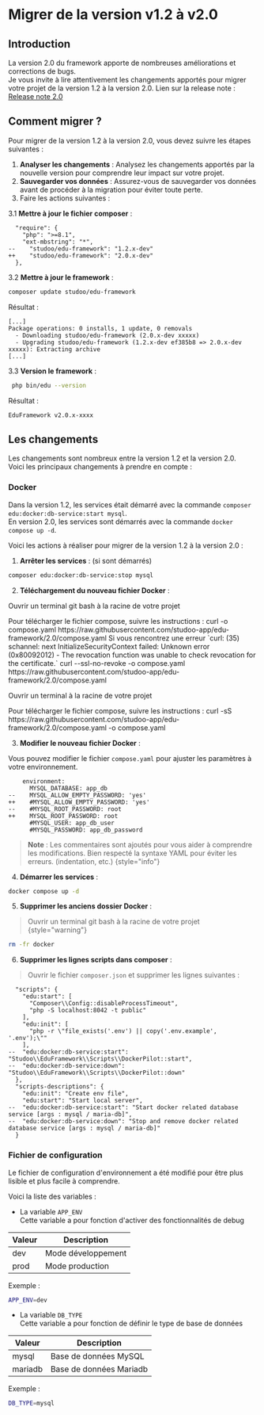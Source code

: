 # Migrer de la version v1.2 à v2.0

## Introduction
La version 2.0 du framework apporte de nombreuses améliorations et corrections de bugs. \
Je vous invite à lire attentivement les changements apportés pour migrer votre projet de la version 1.2 à la version 2.0.
Lien sur la release note : [Release note 2.0](fr-release-edu.md)

## Comment migrer ?
Pour migrer de la version 1.2 à la version 2.0, vous devez suivre les étapes suivantes :

1. **Analyser les changements** : Analysez les changements apportés par la nouvelle version pour comprendre leur impact sur votre projet.
2. **Sauvegarder vos données** : Assurez-vous de sauvegarder vos données avant de procéder à la migration pour éviter toute perte.
3. Faire les actions suivantes : 

3.1 **Mettre à jour le fichier composer** :
```
  "require": {
    "php": ">=8.1",
    "ext-mbstring": "*",
--    "studoo/edu-framework": "1.2.x-dev"
++    "studoo/edu-framework": "2.0.x-dev"
  },
```

3.2 **Mettre à jour le framework** :
```Bash
composer update studoo/edu-framework
```

Résultat :
```
[...]
Package operations: 0 installs, 1 update, 0 removals
  - Downloading studoo/edu-framework (2.0.x-dev xxxxx)
  - Upgrading studoo/edu-framework (1.2.x-dev ef385b8 => 2.0.x-dev xxxxx): Extracting archive
[...]
```

3.3 **Version le framework** :
```Bash
 php bin/edu --version
```

Résultat :
```
EduFramework v2.0.x-xxxx
```

## Les changements
Les changements sont nombreux entre la version 1.2 et la version 2.0. \
Voici les principaux changements à prendre en compte :

### **Docker**
Dans la version 1.2, les services était démarré avec la commande `composer edu:docker:db-service:start mysql`. \
En version 2.0, les services sont démarrés avec la commande `docker compose up -d`.

Voici les actions à réaliser pour migrer de la version 1.2 à la version 2.0 :

1. **Arrêter les services** : (si sont démarrés)
```Bash
composer edu:docker:db-service:stop mysql
```

2. **Téléchargement du nouveau fichier Docker** :

<tabs>
    <tab title="WINDOWS">
        <warning>
            <p>
                Ouvrir un terminal git bash à la racine de votre projet
            </p>
        </warning>
        Pour télécharger le fichier compose, suivre les instructions :
        <code-block lang="Bash">
        curl -o compose.yaml https://raw.githubusercontent.com/studoo-app/edu-framework/2.0/compose.yaml
        </code-block>
        Si vous rencontrez une erreur `curl: (35) schannel: next InitializeSecurityContext failed: Unknown error (0x80092012) - The revocation function was unable to check revocation for the certificate.`
        <code-block lang="Bash">
        curl --ssl-no-revoke -o compose.yaml https://raw.githubusercontent.com/studoo-app/edu-framework/2.0/compose.yaml
        </code-block>
    </tab>
    <tab title="MAC OS">
        <warning>
            <p>
                Ouvrir un terminal à la racine de votre projet
            </p>
        </warning>
        Pour télécharger le fichier compose, suivre les instructions :
        <code-block lang="Bash">
        curl -sS https://raw.githubusercontent.com/studoo-app/edu-framework/2.0/compose.yaml -o compose.yaml
        </code-block>
    </tab>
</tabs>

3. **Modifier le nouveau fichier Docker** :

Vous pouvez modifier le fichier `compose.yaml` pour ajuster les paramètres à votre environnement.

```
    environment:
      MYSQL_DATABASE: app_db
--    MYSQL_ALLOW_EMPTY_PASSWORD: 'yes'
++    #MYSQL_ALLOW_EMPTY_PASSWORD: 'yes'
--    #MYSQL_ROOT_PASSWORD: root
++    MYSQL_ROOT_PASSWORD: root
      #MYSQL_USER: app_db_user
      #MYSQL_PASSWORD: app_db_password
```

> **Note** : Les commentaires sont ajoutés pour vous aider à comprendre les modifications.
> Bien respecté la syntaxe YAML pour éviter les erreurs. (indentation, etc.)
> {style="info"}

4. **Démarrer les services** :

```Bash
docker compose up -d
```

5. **Supprimer les anciens dossier Docker** :

> Ouvrir un terminal git bash à la racine de votre projet
> {style="warning"}

```Bash
rm -fr docker
```

6. **Supprimer les lignes scripts dans composer** :

> Ouvrir le fichier `composer.json` et supprimer les lignes suivantes :

```
  "scripts": {
    "edu:start": [
      "Composer\\Config::disableProcessTimeout",
      "php -S localhost:8042 -t public"
    ],
    "edu:init": [
      "php -r \"file_exists('.env') || copy('.env.example', '.env');\""
    ],
--  "edu:docker:db-service:start": "Studoo\\EduFramework\\Scripts\\DockerPilot::start",
--  "edu:docker:db-service:down": "Studoo\\EduFramework\\Scripts\\DockerPilot::down"
  },
  "scripts-descriptions": {
    "edu:init": "Create env file",
    "edu:start": "Start local server",
--  "edu:docker:db-service:start": "Start docker related database service [args : mysql / maria-db]",
--  "edu:docker:db-service:down": "Stop and remove docker related database service [args : mysql / maria-db]"
  }
```

### **Fichier de configuration**

Le fichier de configuration d'environnement a été modifié pour être plus lisible et plus facile à comprendre.

Voici la liste des variables :

 - La variable `APP_ENV` \
Cette variable a pour fonction d'activer des fonctionnalités de debug

| Valeur | Description |
|--------|-------------|
| dev    | Mode développement |
| prod   | Mode production |

Exemple :
```Bash
APP_ENV=dev
```

 - La variable `DB_TYPE` \
Cette variable a pour fonction de définir le type de base de données

| Valeur  | Description             |
|---------|-------------------------|
| mysql   | Base de données MySQL   |
| mariadb | Base de données Mariadb |

Exemple :
```Bash
DB_TYPE=mysql
```

